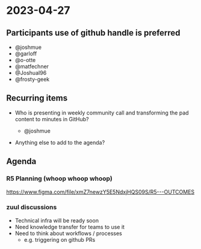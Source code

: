 # 2023-04-27
## Participants  use of github handle is preferred
- @joshmue
- @garloff
- @o-otte
- @matfechner
- @JoshuaI96
- @frosty-geek


## Recurring items
* Who is presenting in weekly community call and transforming the pad content to minutes in GitHub?
    * @joshmue

* Anything else to add to the agenda?

## Agenda

### R5 Planning (whoop whoop whoop)

https://www.figma.com/file/xmZ7newzY5E5NdxjHQS09S/R5---OUTCOMES

### zuul discussions
* Technical infra will be ready soon
* Need knowledge transfer for teams to use it
* Need to think about workflows / processes
    * e.g. triggering on github PRs

